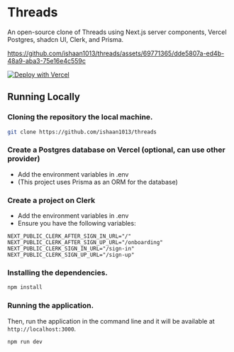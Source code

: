 # Threads

An open-source clone of Threads using Next.js server components, Vercel Postgres, shadcn UI, Clerk, and Prisma.

https://github.com/ishaan1013/threads/assets/69771365/dde5807a-ed4b-48a9-aba3-75e16e4c559c

[![Deploy with Vercel](https://vercel.com/button)](https://vercel.com/new/clone?repository-url=https%3A%2F%2Fgithub.com%2Fishaan1013%2Fthreads&env=CLERK_SECRET_KEY,NEXT_PUBLIC_CLERK_AFTER_SIGN_IN_URL,NEXT_PUBLIC_CLERK_AFTER_SIGN_UP_URL,NEXT_PUBLIC_CLERK_PUBLISHABLE_KEY,NEXT_PUBLIC_CLERK_SIGN_IN_URL,NEXT_PUBLIC_CLERK_SIGN_UP_URL&envDescription=Clerk%20is%20recommended%20to%20work%20with%20this%20project.%20Vercel%20Postgres%20is%20optional%2C%20and%20is%20what%20was%20used%20in%20the%20original%20project.&project-name=threads-clone&repository-name=threads-clone&demo-title=Threads%20Clone&demo-description=A%20Next.js%20clone%20of%20Meta's%20Threads&demo-url=https%3A%2F%2Fthreadsclone.vercel.app%2F&demo-image=https%3A%2F%2Fprnt.sc%2FWRperhia8fIP)

## Running Locally

### Cloning the repository the local machine.

```bash
git clone https://github.com/ishaan1013/threads
```

### Create a Postgres database on Vercel (optional, can use other provider)

- Add the environment variables in .env
- (This project uses Prisma as an ORM for the database)

### Create a project on Clerk

- Add the environment variables in .env
- Ensure you have the following variables:
```
NEXT_PUBLIC_CLERK_AFTER_SIGN_IN_URL="/"
NEXT_PUBLIC_CLERK_AFTER_SIGN_UP_URL="/onboarding"
NEXT_PUBLIC_CLERK_SIGN_IN_URL="/sign-in"
NEXT_PUBLIC_CLERK_SIGN_UP_URL="/sign-up"
```

### Installing the dependencies.

```bash
npm install
```

### Running the application.

Then, run the application in the command line and it will be available at `http://localhost:3000`.

```bash
npm run dev
```
